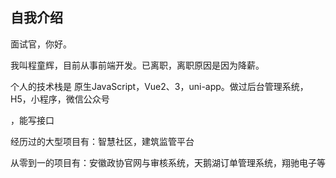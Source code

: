## 自我介绍

面试官，你好。

我叫程童辉，目前从事前端开发。已离职，离职原因是因为降薪。

个人的技术栈是 原生JavaScript，Vue2、3，uni-app。做过后台管理系统，H5，小程序，微信公众号

，能写接口

经历过的大型项目有：智慧社区，建筑监管平台

从零到一的项目有：安徽政协官网与审核系统，天鹅湖订单管理系统，翔驰电子等

 